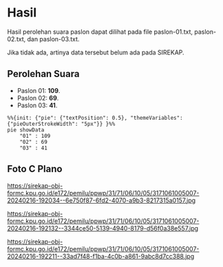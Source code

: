 # Hasil

Hasil perolehan suara paslon dapat dilihat pada file paslon-01.txt, paslon-02.txt, dan paslon-03.txt.

Jika tidak ada, artinya data tersebut belum ada pada SIREKAP.

## Perolehan Suara

 * Paslon 01: **109**.
 * Paslon 02: **69**.
 * Paslon 03: **41**.

```mermaid
%%{init: {"pie": {"textPosition": 0.5}, "themeVariables": {"pieOuterStrokeWidth": "5px"}} }%%
pie showData
    "01" : 109
    "02" : 69
    "03" : 41
```
## Foto C Plano

https://sirekap-obj-formc.kpu.go.id/e172/pemilu/ppwp/31/71/06/10/05/3171061005007-20240216-192034--6e750f87-6fd2-4070-a9b3-8217315a0157.jpg

https://sirekap-obj-formc.kpu.go.id/e172/pemilu/ppwp/31/71/06/10/05/3171061005007-20240216-192132--3344ce50-5139-4940-8179-d56f0a38e557.jpg

https://sirekap-obj-formc.kpu.go.id/e172/pemilu/ppwp/31/71/06/10/05/3171061005007-20240216-192211--33ad7f48-f1ba-4c0b-a861-9abc8d7cc388.jpg

